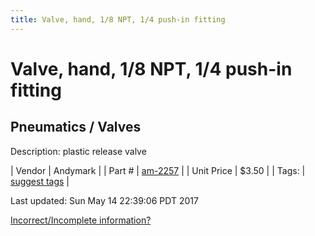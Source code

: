 ```yaml
---
title: Valve, hand, 1/8 NPT, 1/4 push-in fitting
---
```


# Valve, hand, 1/8 NPT, 1/4 push-in fitting
## Pneumatics / Valves
Description: 	plastic release valve 

| Vendor | Andymark | 
| Part # | [am-2257](http://www.andymark.com/product-p/am-2257.htm) | 
| Unit Price | $3.50 | 
| Tags: | [suggest tags](https://docs.google.com/forms/d/e/1FAIpQLSeWyY8v3RgOty-MyWmh9U0iivNYN_molChYyS-0U-o-kOAv_g/viewform) | 

Last updated: Sun May 14 22:39:06 PDT 2017

 [Incorrect/Incomplete information?](https://docs.google.com/forms/d/e/1FAIpQLSeWyY8v3RgOty-MyWmh9U0iivNYN_molChYyS-0U-o-kOAv_g/viewform)